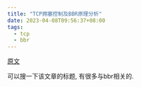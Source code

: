 ```yaml
---
title: "TCP拥塞控制及BBR原理分析"
date: 2023-04-08T09:56:37+08:00
tags:
  - tcp
  - bbr
---
```


[原文](https://cloud.tencent.com/developer/article/1369617)

可以搜一下该文章的标题, 有很多与bbr相关的.
